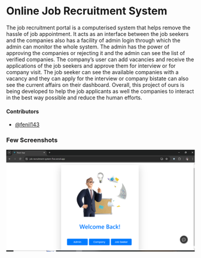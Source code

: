 

<h1>Online Job Recruitment System</h1>
The job recruitment portal is a computerised system that helps remove the hassle of job 
appointment. It acts as an interface between the job seekers and the companies also has a facility of 
admin login through which the admin can monitor the whole system. The admin has the power of 
approving the companies or rejecting it and the admin can see the list of verified companies. The
company’s user can add vacancies and receive the applications of the job seekers and approve them 
for interview or for company visit. The job seeker can see the available companies with a vacancy
and they can apply for the interview or company bistate can also see the current affairs on their 
dashboard. Overall, this project of ours is being developed to help the job applicants as well the 
companies to interact in the best way possible and reduce the human efforts.

<h4><b>Contributors</b></h4>

- [@fenil143](https://github.com/fenil143)

### Few Screenshots
![Homepage](/frontend/screenshots/1.png "Homepage")
